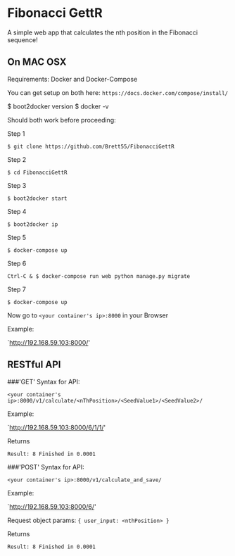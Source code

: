 Fibonacci GettR
===============

A simple web app that calculates the nth position in the Fibonacci sequence!


On MAC OSX
----------
Requirements: Docker and Docker-Compose

You can get setup on both here: `https://docs.docker.com/compose/install/`


$  boot2docker version
$  docker -v

Should both work before proceeding:


Step 1

    $ git clone https://github.com/Brett55/FibonacciGettR

Step 2

    $ cd FibonacciGettR

Step 3

	$ boot2docker start

Step 4

	$ boot2docker ip
	
	
Step 5

	$ docker-compose up
	
Step 6

	Ctrl-C & $ docker-compose run web python manage.py migrate 

	
Step 7

	$ docker-compose up
	

Now go to `<your container's ip>:8000` in your Browser

Example:

`http://192.168.59.103:8000/'

RESTful API
----------

###'GET' Syntax for API:

`<your container's ip>:8000/v1/calculate/<nThPosition>/<SeedValue1>/<SeedValue2>/`

Example:

`http://192.168.59.103:8000/6/1/1/'

Returns

`Result: 8 Finished in 0.0001`


###'POST' Syntax for API:

`<your container's ip>:8000/v1/calculate_and_save/`

Example:

`http://192.168.59.103:8000/6/'

Request object params:
	`{ user_input: <nthPosition> }`

Returns

`Result: 8 Finished in 0.0001`


